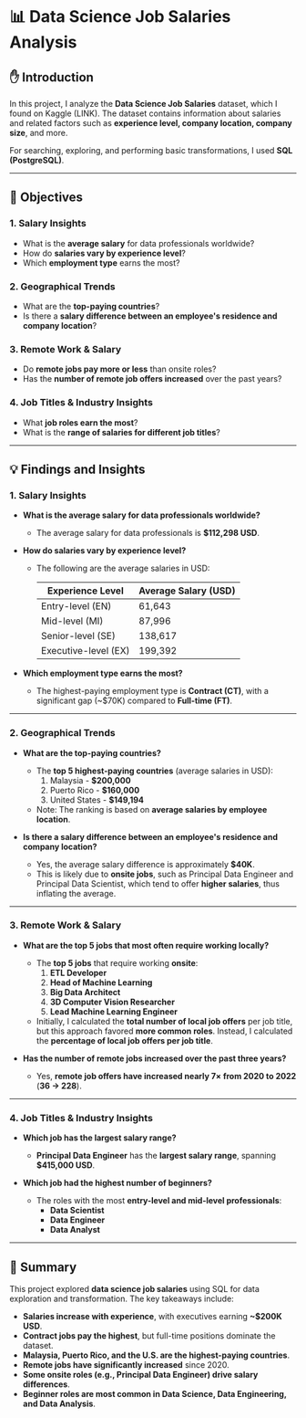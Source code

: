 # 📊 Data Science Job Salaries Analysis

## ✋ Introduction
In this project, I analyze the **Data Science Job Salaries** dataset, which I found on Kaggle (LINK). The dataset contains information about salaries and related factors such as **experience level, company location, company size**, and more.

For searching, exploring, and performing basic transformations, I used **SQL (PostgreSQL)**.

---
## 🔎 Objectives

### 1. Salary Insights
- What is the **average salary** for data professionals worldwide?
- How do **salaries vary by experience level**?
- Which **employment type** earns the most?

### 2. Geographical Trends
- What are the **top-paying countries**?
- Is there a **salary difference between an employee's residence and company location**?

### 3. Remote Work & Salary
- Do **remote jobs pay more or less** than onsite roles?
- Has the **number of remote job offers increased** over the past years?

### 4. Job Titles & Industry Insights
- What **job roles earn the most**?
- What is the **range of salaries for different job titles**?

---
## 💡 Findings and Insights

### 1. Salary Insights
- **What is the average salary for data professionals worldwide?**
  - The average salary for data professionals is **$112,298 USD**.

- **How do salaries vary by experience level?**
  - The following are the average salaries in USD:
    
    | Experience Level | Average Salary (USD) |
    |-----------------|---------------------|
    | Entry-level (EN) | 61,643 |
    | Mid-level (MI)  | 87,996 |
    | Senior-level (SE) | 138,617 |
    | Executive-level (EX) | 199,392 |

- **Which employment type earns the most?**
  - The highest-paying employment type is **Contract (CT)**, with a significant gap (~$70K) compared to **Full-time (FT)**.

---
### 2. Geographical Trends
- **What are the top-paying countries?**
  - The **top 5 highest-paying countries** (average salaries in USD):
    1. Malaysia - **$200,000**
    2. Puerto Rico - **$160,000**
    3. United States - **$149,194**
  - Note: The ranking is based on **average salaries by employee location**.

- **Is there a salary difference between an employee's residence and company location?**
  - Yes, the average salary difference is approximately **$40K**.
  - This is likely due to **onsite jobs**, such as Principal Data Engineer and Principal Data Scientist, which tend to offer **higher salaries**, thus inflating the average.

---
### 3. Remote Work & Salary
- **What are the top 5 jobs that most often require working locally?**
  - The **top 5 jobs** that require working **onsite**:
    1. **ETL Developer**
    2. **Head of Machine Learning**
    3. **Big Data Architect**
    4. **3D Computer Vision Researcher**
    5. **Lead Machine Learning Engineer**
  - Initially, I calculated the **total number of local job offers** per job title, but this approach favored **more common roles**. Instead, I calculated the **percentage of local job offers per job title**.

- **Has the number of remote jobs increased over the past three years?**
  - Yes, **remote job offers have increased nearly 7× from 2020 to 2022** (**36 → 228**).

---
### 4. Job Titles & Industry Insights
- **Which job has the largest salary range?**
  - **Principal Data Engineer** has the **largest salary range**, spanning **$415,000 USD**.

- **Which job had the highest number of beginners?**
  - The roles with the most **entry-level and mid-level professionals**:
    - **Data Scientist**
    - **Data Engineer**
    - **Data Analyst**

---
## 📌 Summary
This project explored **data science job salaries** using SQL for data exploration and transformation. The key takeaways include:
- **Salaries increase with experience**, with executives earning **~$200K USD**.
- **Contract jobs pay the highest**, but full-time positions dominate the dataset.
- **Malaysia, Puerto Rico, and the U.S. are the highest-paying countries**.
- **Remote jobs have significantly increased** since 2020.
- **Some onsite roles (e.g., Principal Data Engineer) drive salary differences**.
- **Beginner roles are most common in Data Science, Data Engineering, and Data Analysis**.
